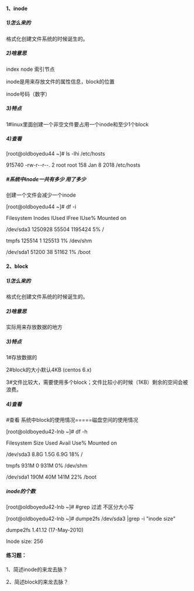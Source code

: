 #### 1、inode

##### 1\)怎么来的

格式化创建文件系统的时候诞生的。

##### 2\)啥意思

index node 索引节点

inode是用来存放文件的属性信息，block的位置

inode号码（数字）

##### 3\)特点

1\#linux里面创建一个非空文件要占用一个inode和至少1个block

##### 4\)查看

\[root@oldboyedu44 ~\]\# ls -lhi /etc/hosts

915740 -rw-r--r--. 2 root root 158 Jan  8  2018 /etc/hosts

##### \#系统中inode一共有多少 用了多少

创建一个文件会减少一个inode

\[root@oldboyedu44 ~\]\# df -i

Filesystem      Inodes   IUsed   IFree IUse% Mounted on

/dev/sda3      1250928  55504 1195424    5% /

tmpfs           125514     1  125513    1% /dev/shm

/dev/sda1        51200    38   51162    1% /boot

#### 2、block

##### 1\)怎么来的

格式化创建文件系统的时候诞生的。

##### 2\)啥意思

实际用来存放数据的地方

##### 3\)特点

1\#存放数据的

2\#block的大小默认4KB \(centos 6.x\)

3\#文件比较大，需要使用多个block；文件比较小的时候（1KB）剩余的空间会被浪费。

##### 4\)查看

\#查看 系统中block的使用情况=====磁盘空间的使用情况

\[root@oldboyedu42-lnb ~\]\# df -h

Filesystem      Size  Used Avail Use% Mounted on

/dev/sda3       8.8G  1.5G  6.9G  18% /

tmpfs           931M     0  931M   0% /dev/shm

/dev/sda1       190M   40M  141M  22% /boot

##### inode的个数

\[root@oldboyedu42-lnb ~\]\# \#grep 过滤 不区分大小写

\[root@oldboyedu42-lnb ~\]\# dumpe2fs /dev/sda3 \|grep -i "inode size"

dumpe2fs 1.41.12 \(17-May-2010\)

Inode size:              256

#### 练习题：

1、简述inode的来龙去脉？

2、简述block的来龙去脉？

